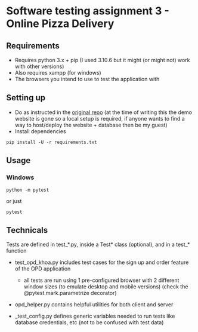 # Software testing assignment 3 - Online Pizza Delivery

## Requirements
- Requires python 3.x + pip (I used 3.10.6 but it might (or might not) work with other versions)
- Also requires xampp (for windows)
- The browsers you intend to use to test the application with

## Setting up

- Do as instructed in the [original repo](https://github.com/darshankparmar/OnlinePizzaDelivery) (at the time of writing this the demo website is gone so a local setup is required, if anyone wants to find a way to host/deploy the website + database then be my guest)
- Install dependencies
```
pip install -U -r requirements.txt
```

## Usage

### Windows
```
python -m pytest
```
or just
```
pytest
```

## Technicals

Tests are defined in test_\*.py, inside a Test* class (optional), and in a test_* function

- test_opd_khoa.py includes test cases for the sign up and order feature of the OPD application
    - all tests are run using 1 pre-configured browser with 2 different window sizes (to emulate desktop and mobile versions) (check the @pytest.mark.parametrize decorator)

- opd_helper.py contains helpful utilities for both client and server

- _test_config.py defines generic variables needed to run tests like database credentials, etc (not to be confused with test data)